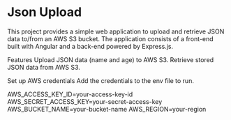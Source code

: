 # Json Upload

This project provides a simple web application to upload and retrieve JSON data to/from an AWS S3 bucket. The application consists of a front-end built with Angular and a back-end powered by Express.js.

Features
Upload JSON data (name and age) to AWS S3.
Retrieve stored JSON data from AWS S3.

Set up AWS credentials
Add the credentials to the env file to run.

AWS_ACCESS_KEY_ID=your-access-key-id
AWS_SECRET_ACCESS_KEY=your-secret-access-key
AWS_BUCKET_NAME=your-bucket-name
AWS_REGION=your-region

